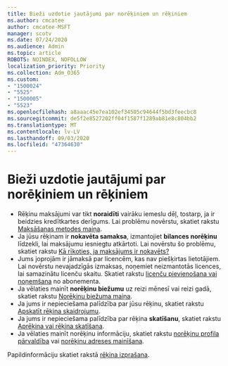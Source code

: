```yaml
---
title: Bieži uzdotie jautājumi par norēķiniem un rēķiniem
ms.author: cmcatee
author: cmcatee-MSFT
manager: scotv
ms.date: 07/24/2020
ms.audience: Admin
ms.topic: article
ROBOTS: NOINDEX, NOFOLLOW
localization_priority: Priority
ms.collection: Adm_O365
ms.custom:
- "1500024"
- "5525"
- "1500005"
- "5523"
ms.openlocfilehash: a8aaac45e7ea102ef34505c94644f5bd3feecbc8
ms.sourcegitcommit: de5f2e8527202ff04f1587f1289ab81e8c804bb2
ms.translationtype: MT
ms.contentlocale: lv-LV
ms.lasthandoff: 09/03/2020
ms.locfileid: "47364630"
---
```

# <a name="billing-or-invoice-faq"></a>Bieži uzdotie jautājumi par norēķiniem un rēķiniem

- Rēķinu maksājumi var tikt **noraidīti** vairāku iemeslu dēļ, tostarp, ja ir beidzies kredītkartes derīgums. Lai problēmu novērstu, skatiet rakstu [Maksāšanas metodes maiņa](https://docs.microsoft.com/microsoft-365/commerce/billing-and-payments/change-payment-method).
- Ja jūsu rēķinam ir **nokavēta samaksa**, izmantojiet **bilances norēķinu** līdzekli, lai maksājumu iesniegtu atkārtoti. Lai novērstu šo problēmu, skatiet rakstu [Kā rīkoties, ja maksājums ir nokavēts?](https://docs.microsoft.com/microsoft-365/commerce/billing-and-payments/pay-for-your-subscription#what-if-my-credit-card-was-declined-and-my-payment-is-past-due)
- Jums joprojām ir jāmaksā par licencēm, kas nav piešķirtas lietotājiem. Lai novērstu nevajadzīgās izmaksas, noņemiet neizmantotās licences, lai samazinātu licenču skaitu. Skatiet rakstu [licenču pievienošana vai noņemšana](https://docs.microsoft.com/alchemyinsights/how-to-add-or-reduce-licenses) no abonementa.
- Ja vēlaties mainīt **norēķinu biežumu** uz reizi mēnesī vai reizi gadā, skatiet rakstu [Norēķinu biežuma maiņa](https://docs.microsoft.com/microsoft-365/commerce/billing-and-payments/change-payment-frequency).
- Ja jums ir nepieciešama palīdzība par jūsu rēķinu, skatiet rakstu [Apskatīt rēķina skaidrojumu](https://docs.microsoft.com/microsoft-365/commerce/billing-and-payments/understand-your-invoice2).
- Ja jums ir nepieciešama palīdzība par rēķina **skatīšanu**, skatiet rakstu [Aprēķina vai rēķina skatīšana](https://docs.microsoft.com/microsoft-365/commerce/billing-and-payments/view-your-bill-or-invoice).
- Ja vēlaties mainīt norēķinu informāciju, skatiet rakstu [norēķinu profila pārvaldība](https://docs.microsoft.com/microsoft-365/commerce/billing-and-payments/manage-billing-profiles) vai [norēķinu adreses mainīšana](https://docs.microsoft.com/microsoft-365/commerce/billing-and-payments/change-your-billing-addresses).

Papildinformāciju skatiet rakstā [rēķina izprašana](https://docs.microsoft.com/microsoft-365/commerce/billing-and-payments/understand-your-invoice2).
